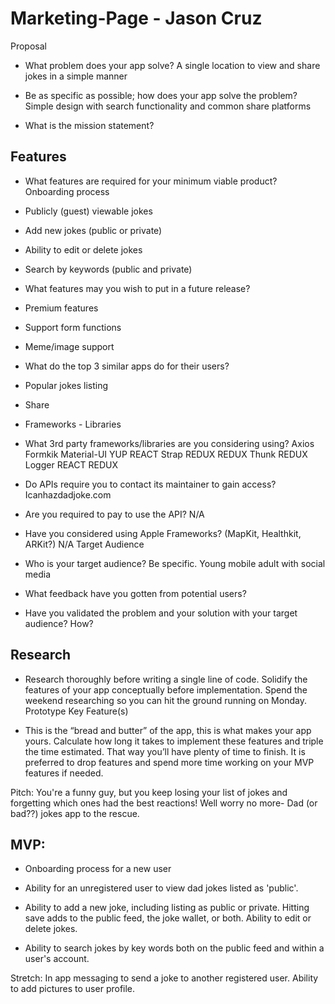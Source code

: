 # Marketing-Page - Jason Cruz

Proposal

- What problem does your app solve?
  A single location to view and share jokes in a simple manner

- Be as specific as possible; how does your app solve the problem?
  Simple design with search functionality and common share platforms

- What is the mission statement?

## Features

- What features are required for your minimum viable product?
  Onboarding process

- Publicly (guest) viewable jokes
- Add new jokes (public or private)
- Ability to edit or delete jokes
- Search by keywords (public and private)
- What features may you wish to put in a future release?
- Premium features
- Support form functions
- Meme/image support
- What do the top 3 similar apps do for their users?
- Popular jokes listing
- Share
- Frameworks - Libraries

- What 3rd party frameworks/libraries are you considering using?
  Axios
  Formkik
  Material-UI
  YUP
  REACT Strap
  REDUX
  REDUX Thunk
  REDUX Logger
  REACT REDUX

- Do APIs require you to contact its maintainer to gain access?
  Icanhazdadjoke.com

- Are you required to pay to use the API?
  N/A

- Have you considered using Apple Frameworks? (MapKit, Healthkit, ARKit?)
  N/A
  Target Audience

- Who is your target audience? Be specific.
  Young mobile adult with social media

- What feedback have you gotten from potential users?
- Have you validated the problem and your solution with your target audience? How?

## Research

- Research thoroughly before writing a single line of code. Solidify the features of your app conceptually before implementation. Spend the weekend researching so you can hit the ground running on Monday.
  Prototype Key Feature(s)

- This is the “bread and butter” of the app, this is what makes your app yours. Calculate how long it takes to implement these features and triple the time estimated. That way you’ll have plenty of time to finish. It is preferred to drop features and spend more time working on your MVP features if needed.

Pitch: You're a funny guy, but you keep losing your list of jokes and forgetting which ones had the best reactions! Well worry no more- Dad (or bad??) jokes app to the rescue.

## MVP:

- Onboarding process for a new user
- Ability for an unregistered user to view dad jokes listed as 'public'.
- Ability to add a new joke, including listing as public or private. Hitting save adds to the public feed, the joke wallet, or both. Ability to edit or delete jokes.

- Ability to search jokes by key words both on the public feed and within a user's account.

Stretch: In app messaging to send a joke to another registered user. Ability to add pictures to user profile.
